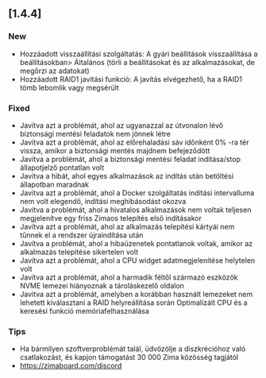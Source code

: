 ## [1.4.4]
### New
- Hozzáadott visszaállítási szolgáltatás: A gyári beállítások visszaállítása a beállításokban> Általános (törli a beállításokat és az alkalmazásokat, de megőrzi az adatokat)
- Hozzáadott RAID1 javítási funkció: A javítás elvégezhető, ha a RAID1 tömb lebomlik vagy megsérült
### Fixed
- Javítva azt a problémát, ahol az ugyanazzal az útvonalon lévő biztonsági mentési feladatok nem jönnek létre
- Javítva azt a problémát, ahol az előrehaladási sáv időnként 0% -ra tér vissza, amikor a biztonsági mentés majdnem befejeződött
- Javítva a problémát, ahol a biztonsági mentési feladat indítása/stop állapotjelző pontatlan volt
- Javítva a hibát, ahol egyes alkalmazások az indítás után betöltési állapotban maradnak
- Javítva azt a problémát, ahol a Docker szolgáltatás indítási intervalluma nem volt elegendő, indítási meghibásodást okozva
- Javítva a problémát, ahol a hivatalos alkalmazások nem voltak teljesen megjelenítve egy friss Zimaos telepítés első indításakor
- Javítva azt a problémát, ahol az alkalmazás telepítési kártyái nem tűnnek el a rendszer újraindítása után
- Javítva a problémát, ahol a hibaüzenetek pontatlanok voltak, amikor az alkalmazás telepítése sikertelen volt
- Javítva azt a problémát, ahol a CPU widget adatmegjelenítése helytelen volt
- Javítva azt a problémát, ahol a harmadik féltől származó eszközök NVME lemezei hiányoznak a tároláskezelő oldalon
- Javítva azt a problémát, amelyben a korábban használt lemezeket nem lehetett kiválasztani a RAID helyreállítása során
Optimalizált CPU és a keresési funkció memóriafelhasználása
### Tips
- Ha bármilyen szoftverproblémát talál, üdvözölje a diszkrécióhoz való csatlakozást, és kapjon támogatást 30 000 Zima közösség tagjától
- <a href = "https://zimaboard.com/discord" Target = "_ üres" style = "color: kék"> https://zimaboard.com/discord </a>
